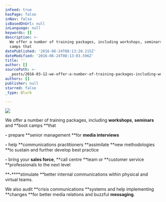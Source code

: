 ```yaml
---
inFeed: true
hasPage: false
inNav: false
isBasedOnUrl: null
inLanguage: null
keywords: []
description: >-
  We offer a number of training packages, including workshops, seminars and boot
  camps that
datePublished: '2016-06-24T08:13:28.215Z'
dateModified: '2016-06-24T08:13:03.596Z'
title: ''
author: []
sourcePath: >-
  _posts/2016-03-12-we-offer-a-number-of-training-packages-including-workshops.md
authors: []
publisher: null
starred: false
_type: Blurb

---
```

![](https://the-grid-user-content.s3-us-west-2.amazonaws.com/8fe90fe0-9d34-4647-8f36-8028022af8ae.jpg)

We offer a number of training packages, including **workshops**, **seminars** and **boot camps **that

**-** prepare **senior management **for **media interviews**

**-** help **communications practitioners **assimilate **new methodologies **to sustain and further develop best practice

**-** bring your **sales force**, **call centre **team or **customer service **professionals to the next level

**-****stimulate **better internal communications within physical and virtual teams. 

We also audit **crisis communications **systems and help implementing **changes **for better media relations and buzzful **messaging**.